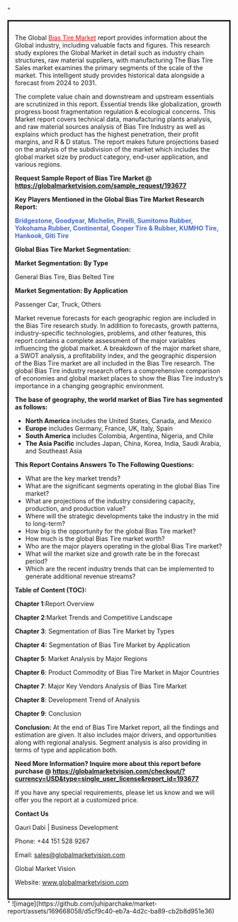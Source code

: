 "<div style='border: 3px solid black; padding: 1em;'>

The Global <a style='color: #ff0000;' href='https://globalmarketvision.com/reports/global-bias-tire-market/193677'>Bias Tire Market</a> report provides information about the Global industry, including valuable facts and figures. This research study explores the Global Market in detail such as industry chain structures, raw material suppliers, with manufacturing The Bias Tire Sales market examines the primary segments of the scale of the market. This intelligent study provides historical data alongside a forecast from 2024 to 2031.

The complete value chain and downstream and upstream essentials are scrutinized in this report. Essential trends like globalization, growth progress boost fragmentation regulation &amp; ecological concerns. This Market report covers technical data, manufacturing plants analysis, and raw material sources analysis of Bias Tire Industry as well as explains which product has the highest penetration, their profit margins, and R &amp; D status. The report makes future projections based on the analysis of the subdivision of the market which includes the global market size by product category, end-user application, and various regions.

<strong>Request Sample Report of Bias Tire Market @</strong><strong> <a style='color: #ff0000;' href='https://globalmarketvision.com/sample_request/193677?utm_source=linkedinPulse&utm_medium=Juhi&utm_campaign=Juhi'><strong>https://globalmarketvision.com/sample_request/193677</strong></a></strong>

<strong>Key Players Mentioned in the Global Bias Tire Market Research Report:</strong>

<strong style='color: #4169e1;'>Bridgestone, Goodyear, Michelin, Pirelli, Sumitomo Rubber, Yokohama Rubber, Continental, Cooper Tire & Rubber, KUMHO Tire, Hankook, Giti Tire</strong>

<strong>Global Bias Tire Market Segmentation:</strong>

<strong>Market Segmentation: By Type</strong>

General Bias Tire, Bias Belted Tire

<strong>Market Segmentation: By Application</strong>

Passenger Car, Truck, Others

Market revenue forecasts for each geographic region are included in the Bias Tire research study. In addition to forecasts, growth patterns, industry-specific technologies, problems, and other features, this report contains a complete assessment of the major variables influencing the global market. A breakdown of the major market share, a SWOT analysis, a profitability index, and the geographic dispersion of the Bias Tire market are all included in the Bias Tire research. The global Bias Tire industry research offers a comprehensive comparison of economies and global market places to show the Bias Tire industry’s importance in a changing geographic environment.

<strong>The base of geography, the world market of Bias Tire has segmented as follows:</strong>
<ul>
  <li><strong>North America</strong> includes the United States, Canada, and Mexico</li>
  <li><strong>Europe</strong> includes Germany, France, UK, Italy, Spain</li>
  <li><strong>South America</strong> includes Colombia, Argentina, Nigeria, and Chile</li>
  <li><strong>The Asia Pacific</strong> includes Japan, China, Korea, India, Saudi Arabia, and Southeast Asia</li>
</ul>
<strong>This Report Contains Answers To The Following Questions:</strong>
<ul>
  <li>What are the key market trends?</li>
  <li>What are the significant segments operating in the global Bias Tire market?</li>
  <li>What are projections of the industry considering capacity, production, and production value?</li>
  <li>Where will the strategic developments take the industry in the mid to long-term?</li>
  <li>How big is the opportunity for the global Bias Tire market?</li>
  <li>How much is the global Bias Tire market worth?</li>
  <li>Who are the major players operating in the global Bias Tire market?</li>
  <li>What will the market size and growth rate be in the forecast period?</li>
  <li>Which are the recent industry trends that can be implemented to generate additional revenue streams?</li>
</ul>
<strong>Table of Content (TOC): </strong>

<strong>Chapter 1</strong>:Report Overview

<strong>Chapter 2</strong>:Market Trends and Competitive Landscape

<strong>Chapter 3</strong>: Segmentation of Bias Tire Market by Types

<strong>Chapter 4:</strong> Segmentation of Bias Tire Market by Application

<strong>Chapter 5</strong>: Market Analysis by Major Regions

<strong>Chapter 6</strong>: Product Commodity of Bias Tire Market in Major Countries

<strong>Chapter 7</strong>: Major Key Vendors Analysis of Bias Tire Market

<strong>Chapter 8</strong>: Development Trend of Analysis

<strong>Chapter 9</strong>: Conclusion

<strong>Conclusion:</strong> At the end of Bias Tire Market report, all the findings and estimation are given. It also includes major drivers, and opportunities along with regional analysis. Segment analysis is also providing in terms of type and application both.

<strong>Need More Information? Inquire more about this report before purchase @ <strong><a style='color: #ff0000;' href='https://globalmarketvision.com/checkout/?currency=USD&type=single_user_license&report_id=193677?utm_source=linkedinPulse&utm_medium=Juhi&utm_campaign=Juhi'>https://globalmarketvision.com/checkout/?currency=USD&type=single_user_license&report_id=193677</a></strong>
</strong>

If you have any special requirements, please let us know and we will offer you the report at a customized price.

<strong>Contact Us</strong>

Gauri Dabi | Business Development

Phone: +44 151 528 9267

Email: <a href='mailto:sales@globalmarketvision.com'>sales@globalmarketvision.com</a>

Global Market Vision

Website: <a href='http://www.globalmarketvision.com/'>www.globalmarketvision.com</a>

</div>"
![image](https://github.com/juhiparchake/market-report/assets/169668058/d5cf9c40-eb7a-4d2c-ba89-cb2b8d951e36)
